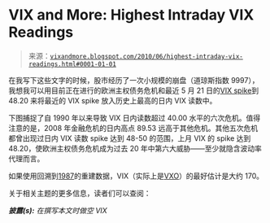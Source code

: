 <!--yml

category: 未分类

date: 2024-05-18 17:08:45

-->

# VIX and More: Highest Intraday VIX Readings

> 来源：[`vixandmore.blogspot.com/2010/06/highest-intraday-vix-readings.html#0001-01-01`](http://vixandmore.blogspot.com/2010/06/highest-intraday-vix-readings.html#0001-01-01)

在我写下这些文字的时候，股市经历了一次小规模的崩盘（道琼斯指数 9997），我想我可以用目前正在进行的欧洲主权债务危机和最近 5 月 21 日的[VIX spike](http://vixandmore.blogspot.com/search/label/VIX%20spikes)到 48.20 来将最近的 VIX spike 放入历史上最高的日内 VIX 读数中。

下图捕捉了自 1990 年以来导致 VIX 日内读数超过 40.00 水平的六次危机。值得注意的是，2008 年金融危机的日内高点 89.53 远高于其他危机。其他五次危机都曾出现过日内 VIX 读数 spike 达到 48-50 的范围，上月 VIX 的 spike 达到 48.20，使欧洲主权债务危机成为过去 20 年中第六大威胁——至少就隐含波动率代理而言。

如果使用回溯到[1987](http://vixandmore.blogspot.com/search/label/1987)的重建数据，VIX（实际上是[VXO](http://vixandmore.blogspot.com/search/label/VXO)）的最好估计是大约 170。

关于相关主题的更多信息，读者们可以查阅：

***披露(s):*** *在撰写本文时做空 VIX*
